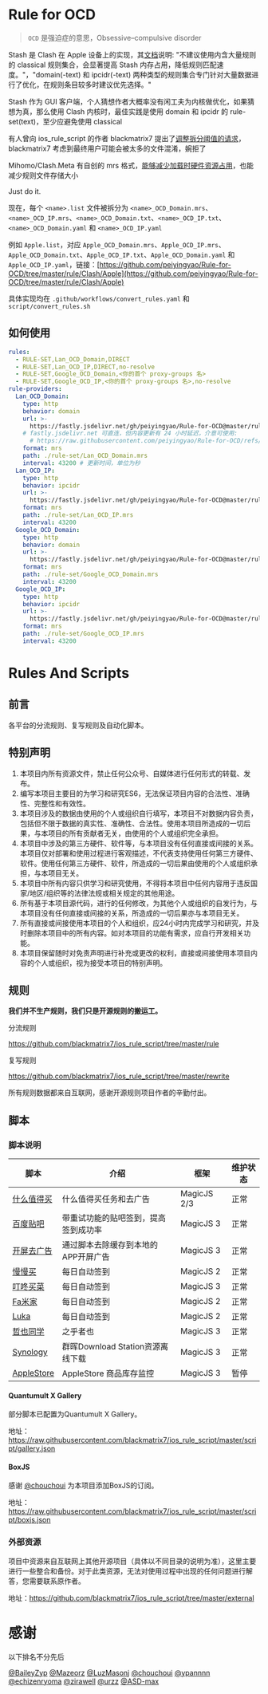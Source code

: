 # Rule for OCD

> `OCD` 是强迫症的意思，Obsessive–compulsive disorder

Stash 是 Clash 在 Apple 设备上的实现，其[文档](https://stash.wiki/rules/rule-set)说明: "不建议使用内含大量规则的 classical 规则集合，会显著提高 Stash 内存占用，降低规则匹配速度。"，"domain(-text) 和 ipcidr(-text) 两种类型的规则集合专门针对大量数据进行了优化，在规则条目较多时建议优先选择。"

Stash 作为 GUI 客户端，个人猜想作者大概率没有闲工夫为内核做优化，如果猜想为真，那么使用 Clash 内核时，最佳实践是使用 domain 和 ipcidr 的 rule-set(text)，至少应避免使用 classical

有人曾向 ios_rule_script 的作者 blackmatrix7 提出了[调整拆分阈值的请求](https://github.com/blackmatrix7/ios_rule_script/issues/569#issuecomment-1131664794)，blackmatrix7 考虑到最终用户可能会被太多的文件混淆，婉拒了

Mihomo/Clash.Meta 有自创的 mrs 格式，[能够减少加载时硬件资源占用](https://github.com/MetaCubeX/mihomo/issues/1494#issuecomment-2328193689)，也能减少规则文件存储大小

Just do it.

现在，每个 `<name>.list` 文件被拆分为 `<name>_OCD_Domain.mrs`、`<name>_OCD_IP.mrs`、`<name>_OCD_Domain.txt`、`<name>_OCD_IP.txt`、`<name>_OCD_Domain.yaml` 和 `<name>_OCD_IP.yaml`

例如 `Apple.list`，对应 `Apple_OCD_Domain.mrs`、`Apple_OCD_IP.mrs`、`Apple_OCD_Domain.txt`、`Apple_OCD_IP.txt`、`Apple_OCD_Domain.yaml` 和 `Apple_OCD_IP.yaml`，链接：[https://github.com/peiyingyao/Rule-for-OCD/tree/master/rule/Clash/Apple](https://github.com/peiyingyao/Rule-for-OCD/tree/master/rule/Clash/Apple)

具体实现均在 `.github/workflows/convert_rules.yaml` 和 `script/convert_rules.sh`

## 如何使用

```yaml
rules:
  - RULE-SET,Lan_OCD_Domain,DIRECT
  - RULE-SET,Lan_OCD_IP,DIRECT,no-resolve
  - RULE-SET,Google_OCD_Domain,<你的首个 proxy-groups 名>
  - RULE-SET,Google_OCD_IP,<你的首个 proxy-groups 名>,no-resolve
rule-providers:
  Lan_OCD_Domain:
    type: http
    behavior: domain
    url: >-
      https://fastly.jsdelivr.net/gh/peiyingyao/Rule-for-OCD@master/rule/Clash/Lan/Lan_OCD_Domain.mrs
    # fastly.jsdelivr.net 可直连，但内容更新有 24 小时延迟，介意可使用:
      # https://raw.githubusercontent.com/peiyingyao/Rule-for-OCD/refs/heads/master/rule/Clash/Lan/Lan_OCD_Domain.mrs
    format: mrs
    path: ./rule-set/Lan_OCD_Domain.mrs
    interval: 43200 # 更新时间，单位为秒
  Lan_OCD_IP:
    type: http
    behavior: ipcidr
    url: >-
      https://fastly.jsdelivr.net/gh/peiyingyao/Rule-for-OCD@master/rule/Clash/Lan/Lan_OCD_IP.mrs
    format: mrs
    path: ./rule-set/Lan_OCD_IP.mrs
    interval: 43200
  Google_OCD_Domain:
    type: http
    behavior: domain
    url: >-
      https://fastly.jsdelivr.net/gh/peiyingyao/Rule-for-OCD@master/rule/Clash/Google/Google_OCD_Domain.mrs
    format: mrs
    path: ./rule-set/Google_OCD_Domain.mrs
    interval: 43200
  Google_OCD_IP:
    type: http
    behavior: ipcidr
    url: >-
      https://fastly.jsdelivr.net/gh/peiyingyao/Rule-for-OCD@master/rule/Clash/Google/Google_OCD_IP.mrs
    format: mrs
    path: ./rule-set/Google_OCD_IP.mrs
    interval: 43200
```

# Rules And Scripts

## 前言

各平台的分流规则、复写规则及自动化脚本。

## 特别声明

1. 本项目内所有资源文件，禁止任何公众号、自媒体进行任何形式的转载、发布。
2. 编写本项目主要目的为学习和研究ES6，无法保证项目内容的合法性、准确性、完整性和有效性。
3. 本项目涉及的数据由使用的个人或组织自行填写，本项目不对数据内容负责，包括但不限于数据的真实性、准确性、合法性。使用本项目所造成的一切后果，与本项目的所有贡献者无关，由使用的个人或组织完全承担。
4. 本项目中涉及的第三方硬件、软件等，与本项目没有任何直接或间接的关系。本项目仅对部署和使用过程进行客观描述，不代表支持使用任何第三方硬件、软件。使用任何第三方硬件、软件，所造成的一切后果由使用的个人或组织承担，与本项目无关。
5. 本项目中所有内容只供学习和研究使用，不得将本项目中任何内容用于违反国家/地区/组织等的法律法规或相关规定的其他用途。
6. 所有基于本项目源代码，进行的任何修改，为其他个人或组织的自发行为，与本项目没有任何直接或间接的关系，所造成的一切后果亦与本项目无关。
7. 所有直接或间接使用本项目的个人和组织，应24小时内完成学习和研究，并及时删除本项目中的所有内容。如对本项目的功能有需求，应自行开发相关功能。
8. 本项目保留随时对免责声明进行补充或更改的权利，直接或间接使用本项目内容的个人或组织，视为接受本项目的特别声明。

## 规则

**我们并不生产规则，我们只是开源规则的搬运工。**

分流规则

https://github.com/blackmatrix7/ios_rule_script/tree/master/rule

复写规则

https://github.com/blackmatrix7/ios_rule_script/tree/master/rewrite

所有规则数据都来自互联网，感谢开源规则项目作者的辛勤付出。

## 脚本

### 脚本说明

| 脚本                                                         | 介绍                                 | 框架        | 维护状态 |
| ------------------------------------------------------------ | ------------------------------------ | ----------- | -------- |
| [什么值得买](https://github.com/blackmatrix7/ios_rule_script/tree/master/script/smzdm) | 什么值得买任务和去广告               | MagicJS 2/3 | 正常     |
| [百度贴吧](https://github.com/blackmatrix7/ios_rule_script/tree/master/script/tieba) | 带重试功能的贴吧签到，提高签到成功率 | MagicJS 3   | 正常     |
| [开屏去广告](https://github.com/blackmatrix7/ios_rule_script/tree/master/script/startup) | 通过脚本去除缓存到本地的APP开屏广告  | MagicJS 3   | 正常     |
| [慢慢买](https://github.com/blackmatrix7/ios_rule_script/tree/master/script/manmanbuy) | 每日自动签到                         | MagicJS 2   | 正常     |
| [叮咚买菜](https://github.com/blackmatrix7/ios_rule_script/tree/master/script/dingdong) | 每日自动签到                         | MagicJS 3   | 正常     |
| [Fa米家](https://github.com/blackmatrix7/ios_rule_script/tree/master/script/famijia) | 每日自动签到                         | MagicJS 2   | 正常     |
| [Luka](https://github.com/blackmatrix7/ios_rule_script/tree/master/script/luka) | 每日自动签到                         | MagicJS 2   | 正常     |
| [哲也同学](https://github.com/blackmatrix7/ios_rule_script/tree/master/script/zheye) | 之乎者也                             | MagicJS 3   | 正常     |
| [Synology](https://github.com/blackmatrix7/ios_rule_script/tree/master/script/synology) | 群晖Download Station资源离线下载     | MagicJS 3   | 正常     |
| [AppleStore](https://github.com/blackmatrix7/ios_rule_script/tree/master/script/applestore) | AppleStore 商品库存监控              | MagicJS 3   | 暂停     |

#### Quantumult X Gallery

部分脚本已配置为Quantumult X Gallery。

地址： https://raw.githubusercontent.com/blackmatrix7/ios_rule_script/master/script/gallery.json

#### BoxJS

感谢 [@chouchoui](https://github.com/chouchoui) 为本项目添加BoxJS的订阅。

地址：https://raw.githubusercontent.com/blackmatrix7/ios_rule_script/master/script/boxjs.json

### 外部资源

项目中资源来自互联网上其他开源项目（具体以不同目录的说明为准），这里主要进行一些整合和备份。对于此类资源，无法对使用过程中出现的任何问题进行解答，您需要联系原作者。

地址：https://github.com/blackmatrix7/ios_rule_script/tree/master/external

# 感谢

以下排名不分先后

[@BaileyZyp](https://github.com/BaileyZyp)   [@Mazeorz](https://github.com/Mazeorz)   [@LuzMasonj](https://github.com/LuzMasonj)  [@chouchoui](https://github.com/chouchoui)  [@ypannnn](https://github.com/ypannnn)  [@echizenryoma](https://github.com/echizenryoma)  [@zirawell](https://github.com/zirawell)  [@urzz](https://github.com/urzz)  [@ASD-max](https://github.com/ASD-max)

